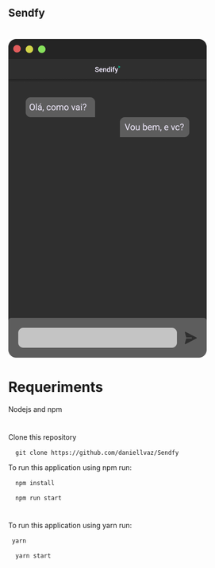 ## Sendfy

#

![mockup](/public/assets/Messager.png)

#

# Requeriments

Nodejs and npm

#

Clone this repository

```shell
  git clone https://github.com/daniellvaz/Sendfy
```

To run this application using npm run:

```shell
  npm install
```

```shell
  npm run start
```

#

To run this application using yarn run:

```shell
 yarn
```

```shell
  yarn start
```
